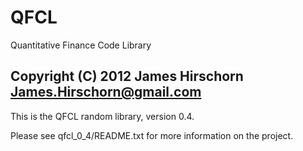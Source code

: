 QFCL
====

Quantitative Finance Code Library

Copyright (C) 2012 James Hirschorn <James.Hirschorn@gmail.com>
-----------------------------------------------------------------------------

This is the QFCL random library, version 0.4.

Please see qfcl_0_4/README.txt for more information on the project.

